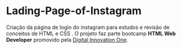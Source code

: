 # Lading-Page-of-Instagram
Criação da página de login do instagram para estudos e revisão de conceitos de HTML e CSS .
O projeto faz parte bootcamp **HTML Web Developer** promovido pela [Digital Innovation One](https://digitalinnovation.one/).
